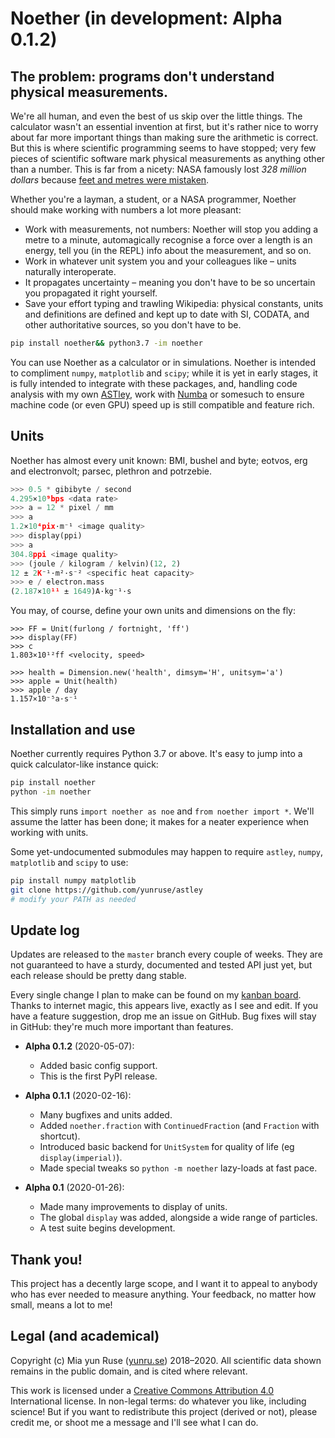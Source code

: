 # Noether (in development: Alpha 0.1.2)

## The problem: programs don't understand physical measurements.

We're all human, and even the best of us skip over the little things. The calculator wasn't an essential invention at first, but it's rather nice to worry about far more important things than making sure the arithmetic is correct. But this is where scientific programming seems to have stopped; very few pieces of scientific software mark physical measurements as anything other than a number. This is far from a nicety: NASA famously lost *328 million dollars* because [feet and metres were mistaken](https://medium.com/predict/a-328-million-dollar-conversion-error-f6d525c85fd2).

Whether you're a layman, a student, or a NASA programmer, Noether should make working with numbers a lot more pleasant:

- Work with measurements, not numbers: Noether will stop you adding a metre to a minute, automagically recognise a force over a length is an energy, tell you (in the REPL) info about the measurement, and so on.
- Work in whatever unit system you and your colleagues like – units naturally interoperate.
- It propagates uncertainty – meaning you don't have to be so uncertain you propagated it right yourself.
- Save your effort typing and trawling Wikipedia: physical constants, units and definitions are defined and kept up to date with SI, CODATA, and other authoritative sources, so you don't have to be.

```bash
pip install noether&& python3.7 -im noether
```

You can use Noether as a calculator or in simulations. Noether is intended to compliment `numpy`, `matplotlib` and `scipy`; while it is yet in early stages, it is fully intended to integrate with these packages, and, handling code analysis with my own [ASTley], work with [Numba] or somesuch to ensure machine code (or even GPU) speed up is still compatible and feature rich.

[ASTley]: https://github.com/yunruse/astley
[Numba]: http://numba.pydata.org/

## Units

Noether has almost every unit known: BMI, bushel and byte; eotvos, erg and electronvolt; parsec, plethron and potrzebie.

```python
>>> 0.5 * gibibyte / second
4.295×10⁹bps <data rate>
>>> a = 12 * pixel / mm
>>> a
1.2×10⁴pix·m⁻¹ <image quality>
>>> display(ppi)
>>> a
304.8ppi <image quality>
>>> (joule / kilogram / kelvin)(12, 2)
12 ± 2K⁻¹·m²·s⁻² <specific heat capacity>
>>> e / electron.mass
(2.187×10¹¹ ± 1649)A·kg⁻¹·s
```

You may, of course, define your own units and dimensions on the fly:

```
>>> FF = Unit(furlong / fortnight, 'ff')
>>> display(FF)
>>> c
1.803×10¹²ff <velocity, speed>

>>> health = Dimension.new('health', dimsym='H', unitsym='a')
>>> apple = Unit(health)
>>> apple / day
1.157×10⁻⁵a·s⁻¹
```

## Installation and use

Noether currently requires Python 3.7 or above. It's easy to jump into a quick calculator-like instance quick:

```bash
pip install noether
python -im noether
```

This simply runs `import noether as noe` and `from noether import *`. We'll assume the latter has been done; it makes for a neater experience when working with units.

Some yet-undocumented submodules may happen to require `astley`,  `numpy`, `matplotlib` and `scipy` to use:

```bash
pip install numpy matplotlib
git clone https://github.com/yunruse/astley
# modify your PATH as needed
```

## Update log

Updates are released to the `master` branch every couple of weeks. They are not guaranteed to have a sturdy, documented and tested API just yet, but each release should be pretty dang stable.

Every single change I plan to make can be found on my [kanban board]. Thanks to internet magic, this appears live, exactly as I see and edit. If you have a feature suggestion, drop me an issue on GitHub. Bug fixes will stay in GitHub: they're much more important than features.

[kanban board]: https://www.notion.so/714348466a284bd1b0d1942c81688579

 - **Alpha 0.1.2** (2020-05-07):
   - Added basic config support.
   - This is the first PyPI release.

 - **Alpha 0.1.1** (2020-02-16):
   - Many bugfixes and units added.
   - Added `noether.fraction` with `ContinuedFraction` (and `Fraction` with shortcut).
   - Introduced basic backend for `UnitSystem` for quality of life (eg `display(imperial)`).
   - Made special tweaks so `python -m noether` lazy-loads at fast pace.

 - **Alpha 0.1** (2020-01-26):
   - Made many improvements to display of units.
   - The global `display` was added, alongside a wide range of particles.
   - A test suite begins development.

## Thank you!

This project has a decently large scope, and I want it to appeal to anybody who has ever needed to measure anything. Your feedback, no matter how small, means a lot to me!

## Legal (and academical)

Copyright (c) Mia yun Ruse ([yunru.se]) 2018–2020.
All scientific data shown remains in the public domain, and is cited where relevant.

This work is licensed under a [Creative Commons Attribution 4.0](cc) International
license. In non-legal terms: do whatever you like, including science! But if you
want to redistribute this project (derived or not), please credit me, or shoot me a
message and I'll see what I can do.

[yunru.se]: https://yunru.se/
[cc]: https://creativecommons.org/licenses/by/4.0/
